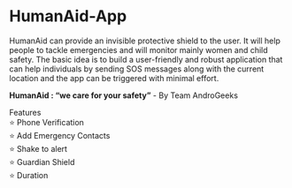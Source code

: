 # HumanAid-App
HumanAid can provide an invisible protective shield to the user. It will help
people to tackle emergencies and will monitor mainly women and child safety. The
basic idea is to build a user-friendly and robust application that can help individuals by
sending SOS messages along with the current location and the app can be triggered
with minimal effort.

**HumanAid : “we care for your safety”**   - By Team AndroGeeks


Features<br/>
:star: Phone Verification<br/>
:star: Add Emergency Contacts<br/>
:star: Shake to alert<br/>
:star: Guardian Shield<br/>
:star: Duration<br/>
